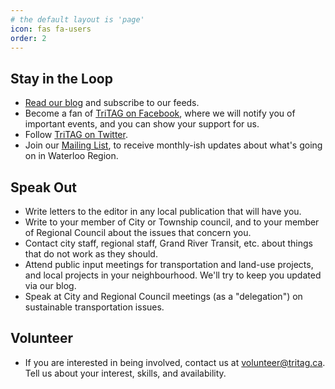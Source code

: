 ```yaml
---
# the default layout is 'page'
icon: fas fa-users
order: 2
---
```


## Stay in the Loop

- [Read our blog](/) and subscribe to our feeds.
- Become a fan of [TriTAG on Facebook](https://www.facebook.com/TriTAG), where we will notify you of important events, and you can show your support for us.
- Follow [TriTAG on Twitter](https://www.twitter.com/TriTAG/).
- Join our [Mailing List](https://eepurl.com/XjuRn), to receive monthly-ish updates about what's going on in Waterloo Region.

## Speak Out

- Write letters to the editor in any local publication that will have you.
- Write to your member of City or Township council, and to your member of Regional Council about the issues that concern you.
- Contact city staff, regional staff, Grand River Transit, etc. about things that do not work as they should.
- Attend public input meetings for transportation and land-use projects, and local projects in your neighbourhood. We'll try to keep you updated via our blog.
- Speak at City and Regional Council meetings (as a "delegation") on sustainable transportation issues.

## Volunteer

- If you are interested in being involved, contact us at volunteer@tritag.ca. Tell us about your interest, skills, and availability. 
